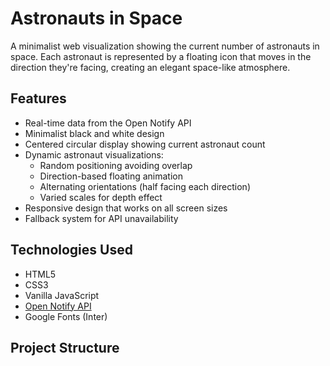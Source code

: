 # Astronauts in Space

A minimalist web visualization showing the current number of astronauts in space. Each astronaut is represented by a floating icon that moves in the direction they're facing, creating an elegant space-like atmosphere.

## Features

- Real-time data from the Open Notify API
- Minimalist black and white design
- Centered circular display showing current astronaut count
- Dynamic astronaut visualizations:
  - Random positioning avoiding overlap
  - Direction-based floating animation
  - Alternating orientations (half facing each direction)
  - Varied scales for depth effect
- Responsive design that works on all screen sizes
- Fallback system for API unavailability

## Technologies Used

- HTML5
- CSS3
- Vanilla JavaScript
- [Open Notify API](http://api.open-notify.org/astros.json)
- Google Fonts (Inter)

## Project Structure 
